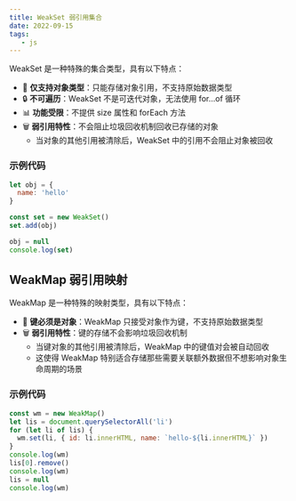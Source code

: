```yaml
---
title: WeakSet 弱引用集合
date: 2022-09-15
tags:
   - js
---
```


WeakSet 是一种特殊的集合类型，具有以下特点：

- 💫 **仅支持对象类型**：只能存储对象引用，不支持原始数据类型
- 🔒 **不可遍历**：WeakSet 不是可迭代对象，无法使用 for...of 循环
- 📊 **功能受限**：不提供 size 属性和 forEach 方法
- 🗑️ **弱引用特性**：不会阻止垃圾回收机制回收已存储的对象
  - 当对象的其他引用被清除后，WeakSet 中的引用不会阻止对象被回收

### 示例代码

```js
let obj = {
  name: 'hello'
}

const set = new WeakSet()
set.add(obj)

obj = null
console.log(set)
```

## WeakMap 弱引用映射

WeakMap 是一种特殊的映射类型，具有以下特点：

- 🔑 **键必须是对象**：WeakMap 只接受对象作为键，不支持原始数据类型
- 🗑️ **弱引用特性**：键的存储不会影响垃圾回收机制
  - 当键对象的其他引用被清除后，WeakMap 中的键值对会被自动回收
  - 这使得 WeakMap 特别适合存储那些需要关联额外数据但不想影响对象生命周期的场景

### 示例代码

```js
const wm = new WeakMap()
let lis = document.querySelectorAll('li')
for (let li of lis) {
  wm.set(li, { id: li.innerHTML, name: `hello-${li.innerHTML}` })
}
console.log(wm)
lis[0].remove()
console.log(wm)
lis = null
console.log(wm)
```
